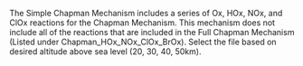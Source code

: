 The Simple Chapman Mechanism includes a series of Ox, HOx, NOx, and ClOx reactions for the Chapman Mechanism. This mechanism does not include all of the reactions that are included in the Full Chapman Mechanism (Listed under Chapman_HOx_NOx_ClOx_BrOx). Select the file based on desired altitude above sea level (20, 30, 40, 50km).
